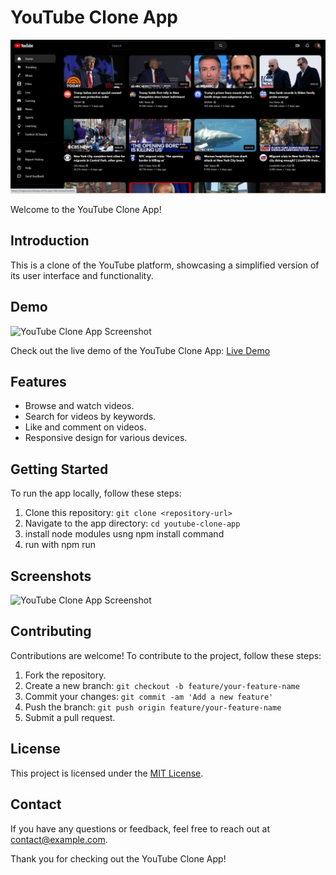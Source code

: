 # YouTube Clone App

![YouTube Clone Demo](youtube.png)

Welcome to the YouTube Clone App!

## Introduction

This is a clone of the YouTube platform, showcasing a simplified version of its user interface and functionality.

## Demo

![YouTube Clone App Screenshot](app-screenshot.png)

Check out the live demo of the YouTube Clone App: [Live Demo](https://nxtgenyoutubeapp.netlify.app/)

## Features

- Browse and watch videos.
- Search for videos by keywords.
- Like and comment on videos.
- Responsive design for various devices.

## Getting Started

To run the app locally, follow these steps:

1. Clone this repository: `git clone <repository-url>`
2. Navigate to the app directory: `cd youtube-clone-app`
3. install node modules usng npm install command
4. run with npm run 

## Screenshots

![YouTube Clone App Screenshot](app-screenshot.png)

## Contributing

Contributions are welcome! To contribute to the project, follow these steps:

1. Fork the repository.
2. Create a new branch: `git checkout -b feature/your-feature-name`
3. Commit your changes: `git commit -am 'Add a new feature'`
4. Push the branch: `git push origin feature/your-feature-name`
5. Submit a pull request.

## License

This project is licensed under the [MIT License](LICENSE).

## Contact

If you have any questions or feedback, feel free to reach out at contact@example.com.

Thank you for checking out the YouTube Clone App!
